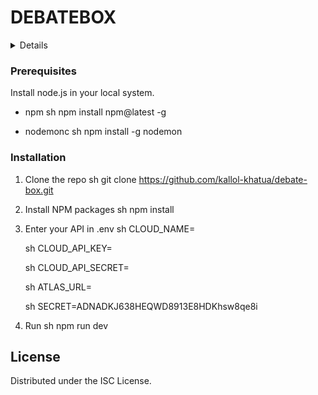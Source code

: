 # DEBATEBOX

<details>
  <ol>
    <li>
      <a href="https://debatebox.onrender.com/">DEBATEBOX</a>
    </li>
    <li>

DEBATEBOX is a dynamic online platform designed for hosting engaging and interactive debates. With a user-friendly interface and a robust set of features, DEBATEBOX revolutionizes the way debates are conducted and experienced. Whether you're a seasoned debater or just starting out, DEBATEBOX provides an inclusive environment for intellectual discourse and exchange of ideas.

## Key Features:

1. **Video Call Chatting**: Seamlessly engage in face-to-face debates with integrated video call functionality. Experience real-time interactions and articulate your points effectively.

2. **User Dashboard**: Access a personalized dashboard where users can manage their profile, track debate history, and stay updated on upcoming events.

3. **Personal Chats**: Foster meaningful connections through private messaging. Initiate discussions, exchange thoughts, and build relationships with other users.

4. **Multi-format Debates**: Host and participate in debates across various formats, including one-on-one, team debates, and panel discussions. Choose your preferred style and engage in lively exchanges.

5. **Tech Integration**: Leveraging cutting-edge technologies such as MongoDB, EJS, Express.js, Node.js, HTML, CSS, JavaScript, Bootstrap, jQuery, Socket.io, and WebRTC, DEBATEBOX ensures a seamless user experience and robust performance.

6. **Real-time Communication**: Utilize chat features and real-time updates to enhance communication during debates. Stay connected with fellow debaters and moderators effortlessly.

7. **Interactive Interface**: Enjoy an intuitive and interactive interface designed to facilitate smooth navigation and effortless participation in debates.

8. **Secure Environment**: DEBATEBOX prioritizes user privacy and security. With encrypted messaging and secure data storage, users can engage in debates with confidence.

## Tech Stack:

- MongoDB: For efficient data storage and management.
- EJS (Embedded JavaScript): For dynamic content generation.
- Express.js: For building the web application framework.
- Node.js: For server-side JavaScript execution.
- HTML: For structuring the web pages.
- CSS: For styling the user interface.
- JavaScript: For client-side scripting.
- Bootstrap: For responsive and mobile-first design.
- jQuery: For simplifying client-side scripting.
- Socket.io: For real-time bidirectional event-based communication.
- WebRTC (Web Real-Time Communication): For enabling browser-to-browser communication.

</li>

  </ol>
</details>

### Prerequisites

Install node.js in your local system. 
* npm
  sh
  npm install npm@latest -g
  
* nodemonc
  sh
  npm install -g nodemon
  

### Installation

1. Clone the repo
   sh
   git clone https://github.com/kallol-khatua/debate-box.git
   
2. Install NPM packages
   sh
   npm install
   
3. Enter your API in .env
   sh
   CLOUD_NAME=<Enter your cloudinary cloud name>
   
   sh
    CLOUD_API_KEY=<Enter your cloudinary cloud api key>
    
    sh
    CLOUD_API_SECRET=<Enter your cloudinary cloud api secret>
    
   sh
    ATLAS_URL=<Enter your mongodb atlas url>
   
   sh
    SECRET=ADNADKJ638HEQWD8913E8HDKhsw8qe8i
   
4. Run
    sh
   npm run dev
   


## License

Distributed under the ISC License.